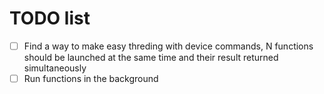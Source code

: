 # TODO list

- [ ] Find a way to make easy threding with device commands, N functions should be launched at the same time and their result returned simultaneously
- [ ] Run functions in the background
